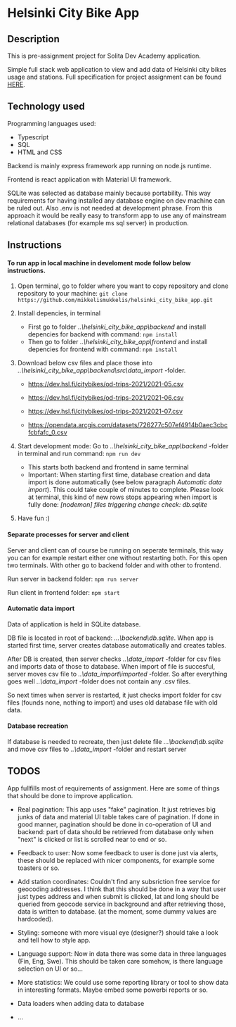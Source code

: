 # Helsinki City Bike App

## Description

This is pre-assignment project for Solita Dev Academy application.

Simple full stack web application to view and add data of Helsinki city bikes usage and stations. Full specification for project assignment can be found [HERE](https://github.com/solita/dev-academy-2022-fall-exercise).

## Technology used

Programming languages used:

- Typescript
- SQL
- HTML and CSS

Backend is mainly express framework app running on node.js runtime.

Frontend is react application with Material UI framework.

SQLite was selected as database mainly because portability. This way requirements for having installed any database engine on dev machine can be ruled out. Also .env is not needed at development phrase. From this approach it would be really easy to transform app to use any of mainstream relational databases (for example ms sql server) in production.

## Instructions

#### To run app in local machine in develoment mode follow below instructions.

1. Open terminal, go to folder where you want to copy repository and clone repository to your machine:
   `git clone https://github.com/mikkelismukkelis/helsinki_city_bike_app.git`

2. Install depencies, in terminal

   - First go to folder <em>..\helsinki_city_bike_app\backend</em> and install depencies for backend with command:
     `npm install`
   - Then go to folder <em>..\helsinki_city_bike_app\frontend</em> and install depencies for frontend with command:
     `npm install`

3. Download below csv files and place those into <em>..\helsinki_city_bike_app\backend\src\data_import</em> -folder.

   - https://dev.hsl.fi/citybikes/od-trips-2021/2021-05.csv
   - https://dev.hsl.fi/citybikes/od-trips-2021/2021-06.csv
   - https://dev.hsl.fi/citybikes/od-trips-2021/2021-07.csv

   - https://opendata.arcgis.com/datasets/726277c507ef4914b0aec3cbcfcbfafc_0.csv

4. Start development mode: Go to <em>..\helsinki_city_bike_app\backend</em> -folder in terminal and run command:
   `npm run dev`

   - This starts both backend and frontend in same terminal
   - Important: When starting first time, database creation and data import is done automatically (see below paragraph <em>Automatic data import</em>). This could take couple of minutes to complete. Please look at terminal, this kind of new rows stops appearing when import is fully done: <em> [nodemon] files triggering change check: db.sqlite</em>

5. Have fun :)

#### Separate processes for server and client

Server and client can of course be running on seperate terminals, this way you can for example restart either one without restarting both. For this open two terminals. With other go to backend folder and with other to frontend.

Run server in backend folder: `npm run server`

Run client in frontend folder: `npm start`

#### Automatic data import

Data of application is held in SQLite database.

DB file is located in root of backend: <em>...\backend\db.sqlite</em>. When app is started first time, server creates database automatically and creates tables.

After DB is created, then server checks <em>..\data_import</em> -folder for csv files and imports data of those to database. When import of file is succesful, server moves csv file to <em>..\data_import\imported</em> -folder. So after everything goes well <em>..\data_import</em> -folder does not contain any .csv files.

So next times when server is restarted, it just checks import folder for csv files (founds none, nothing to import) and uses old database file with old data.

#### Database recreation

If database is needed to recreate, then just delete file <em>...\backend\db.sqlite</em> and move csv files to <em>..\data_import</em> -folder and restart server

## TODOS

App fullfills most of requirements of assignment. Here are some of things that should be done to improve application.

- Real pagination: This app uses "fake" pagination. It just retrieves big junks of data and material UI table takes care of pagination. If done in good manner, pagination should be done in co-operation of UI and backend: part of data should be retrieved from database only when "next" is clicked or list is scrolled near to end or so.

- Feedback to user: Now some feedback to user is done just via alerts, these should be replaced with nicer components, for example some toasters or so.

- Add station coordinates: Couldn't find any subsriction free service for geocoding addresses. I think that this should be done in a way that user just types address and when submit is clicked, lat and long should be queried from geocode service in background and after retrieving those, data is written to database. (at the moment, some dummy values are hardcoded).

- Styling: someone with more visual eye (designer?) should take a look and tell how to style app.

- Language support: Now in data there was some data in three languages (Fin, Eng, Swe). This should be taken care somehow, is there language selection on UI or so...

- More statistics: We could use some reporting library or tool to show data in interesting formats. Maybe embed some powerbi reports or so.

- Data loaders when adding data to database

- ...
